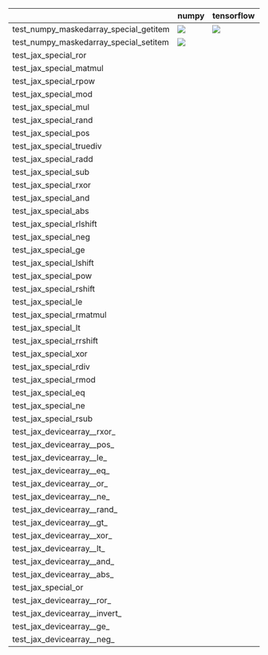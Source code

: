 |                                        | numpy                                                                                                                                                              | tensorflow                                                                                                                                                         | jax                                                                                                                                                                                                                                | torch                                                                                                                                                              |
|:---------------------------------------|:-------------------------------------------------------------------------------------------------------------------------------------------------------------------|:-------------------------------------------------------------------------------------------------------------------------------------------------------------------|:-----------------------------------------------------------------------------------------------------------------------------------------------------------------------------------------------------------------------------------|:-------------------------------------------------------------------------------------------------------------------------------------------------------------------|
| test_numpy_maskedarray_special_getitem | <a href="https://github.com/unifyai/ivy/actions/runs/3583520790" rel="noopener noreferrer" target="_blank"><img src=https://img.shields.io/badge/-failure-red></a> | <a href="https://github.com/unifyai/ivy/actions/runs/3583520790" rel="noopener noreferrer" target="_blank"><img src=https://img.shields.io/badge/-failure-red></a> |                                                                                                                                                                                                                                    | <a href="https://github.com/unifyai/ivy/actions/runs/3583520790" rel="noopener noreferrer" target="_blank"><img src=https://img.shields.io/badge/-failure-red></a> |
| test_numpy_maskedarray_special_setitem | <a href="https://github.com/unifyai/ivy/actions/runs/3583520790" rel="noopener noreferrer" target="_blank"><img src=https://img.shields.io/badge/-failure-red></a> |                                                                                                                                                                    |                                                                                                                                                                                                                                    |                                                                                                                                                                    |
| test_jax_special_ror                   |                                                                                                                                                                    |                                                                                                                                                                    | <a href="https://github.com/unifyai/ivy/actions/runs/3613884678/jobs/6089955782" rel="noopener noreferrer" target="_blank"><img src=https://img.shields.io/badge/-failure-red></a>                                                 |                                                                                                                                                                    |
| test_jax_special_matmul                |                                                                                                                                                                    |                                                                                                                                                                    | <a href="https://github.com/unifyai/ivy/actions/runs/3613884678/jobs/6089950738" rel="noopener noreferrer" target="_blank"><img src=https://img.shields.io/badge/-success-success></a>                                             |                                                                                                                                                                    |
| test_jax_special_rpow                  |                                                                                                                                                                    |                                                                                                                                                                    | <a href="https://github.com/unifyai/ivy/actions/runs/3613884678/jobs/6089960219" rel="noopener noreferrer" target="_blank"><img src=https://img.shields.io/badge/-failure-red></a>                                                 |                                                                                                                                                                    |
| test_jax_special_mod                   |                                                                                                                                                                    |                                                                                                                                                                    | <a href="https://github.com/unifyai/ivy/actions/runs/3613884678/jobs/6089955782" rel="noopener noreferrer" target="_blank"><img src=https://img.shields.io/badge/-success-success></a>                                             |                                                                                                                                                                    |
| test_jax_special_mul                   |                                                                                                                                                                    |                                                                                                                                                                    | <a href="https://github.com/unifyai/ivy/actions/runs/3613884678/jobs/6089951465" rel="noopener noreferrer" target="_blank"><img src=https://img.shields.io/badge/-success-success></a>                                             |                                                                                                                                                                    |
| test_jax_special_rand                  |                                                                                                                                                                    |                                                                                                                                                                    | <a href="https://github.com/unifyai/ivy/actions/runs/3613884678/jobs/6089951162" rel="noopener noreferrer" target="_blank"><img src=https://img.shields.io/badge/-failure-red></a>                                                 |                                                                                                                                                                    |
| test_jax_special_pos                   |                                                                                                                                                                    |                                                                                                                                                                    | <a href="https://github.com/unifyai/ivy/actions/runs/3613884678/jobs/6089952377" rel="noopener noreferrer" target="_blank"><img src=https://img.shields.io/badge/-failure-red></a>                                                 |                                                                                                                                                                    |
| test_jax_special_truediv               |                                                                                                                                                                    |                                                                                                                                                                    | <a href="https://github.com/unifyai/ivy/actions/runs/3613884678/jobs/6089951162" rel="noopener noreferrer" target="_blank"><img src=https://img.shields.io/badge/-success-success></a>                                             |                                                                                                                                                                    |
| test_jax_special_radd                  |                                                                                                                                                                    |                                                                                                                                                                    | <a href="https://github.com/unifyai/ivy/actions/runs/3613884678/jobs/6089957058" rel="noopener noreferrer" target="_blank"><img src=https://img.shields.io/badge/-success-success></a>                                             |                                                                                                                                                                    |
| test_jax_special_sub                   |                                                                                                                                                                    |                                                                                                                                                                    | <a href="https://github.com/unifyai/ivy/actions/runs/3613884678/jobs/6089951750" rel="noopener noreferrer" target="_blank"><img src=https://img.shields.io/badge/-success-success></a>                                             |                                                                                                                                                                    |
| test_jax_special_rxor                  |                                                                                                                                                                    |                                                                                                                                                                    | <a href="https://github.com/unifyai/ivy/actions/runs/3613884678/jobs/6089955000" rel="noopener noreferrer" target="_blank"><img src=https://img.shields.io/badge/-failure-red></a>                                                 |                                                                                                                                                                    |
| test_jax_special_and                   |                                                                                                                                                                    |                                                                                                                                                                    | <a href="https://github.com/unifyai/ivy/actions/runs/3613884678/jobs/6089953550" rel="noopener noreferrer" target="_blank"><img src=https://img.shields.io/badge/-failure-red></a>                                                 |                                                                                                                                                                    |
| test_jax_special_abs                   |                                                                                                                                                                    |                                                                                                                                                                    | <a href="https://github.com/unifyai/ivy/actions/runs/3613884678/jobs/6089943365" rel="noopener noreferrer" target="_blank"><img src=https://img.shields.io/badge/-failure-red></a>                                                 |                                                                                                                                                                    |
| test_jax_special_rlshift               |                                                                                                                                                                    |                                                                                                                                                                    | <a href="https://github.com/unifyai/ivy/actions/runs/3613884678/jobs/6089952377" rel="noopener noreferrer" target="_blank"><img src=https://img.shields.io/badge/-success-success></a>                                             |                                                                                                                                                                    |
| test_jax_special_neg                   |                                                                                                                                                                    |                                                                                                                                                                    | <a href="https://github.com/unifyai/ivy/actions/runs/3613884678/jobs/6089955298" rel="noopener noreferrer" target="_blank"><img src=https://img.shields.io/badge/-failure-red></a>                                                 |                                                                                                                                                                    |
| test_jax_special_ge                    |                                                                                                                                                                    |                                                                                                                                                                    | <a href="https://github.com/unifyai/ivy/actions/runs/3613884678/jobs/6089960219" rel="noopener noreferrer" target="_blank"><img src=https://img.shields.io/badge/-failure-red></a>                                                 |                                                                                                                                                                    |
| test_jax_special_lshift                |                                                                                                                                                                    |                                                                                                                                                                    | <a href="https://github.com/unifyai/ivy/actions/runs/3613884678/jobs/6089951465" rel="noopener noreferrer" target="_blank"><img src=https://img.shields.io/badge/-success-success></a>                                             |                                                                                                                                                                    |
| test_jax_special_pow                   |                                                                                                                                                                    |                                                                                                                                                                    | <a href="https://github.com/unifyai/ivy/actions/runs/3613884678/jobs/6089958670" rel="noopener noreferrer" target="_blank"><img src=https://img.shields.io/badge/-success-success></a>                                             |                                                                                                                                                                    |
| test_jax_special_rshift                |                                                                                                                                                                    |                                                                                                                                                                    | <a href="https://github.com/unifyai/ivy/actions/runs/3613884678/jobs/6089960219" rel="noopener noreferrer" target="_blank"><img src=https://img.shields.io/badge/-success-success></a>                                             |                                                                                                                                                                    |
| test_jax_special_le                    |                                                                                                                                                                    |                                                                                                                                                                    | <a href="https://github.com/unifyai/ivy/actions/runs/3613884678/jobs/6089956317" rel="noopener noreferrer" target="_blank"><img src=https://img.shields.io/badge/-failure-red></a>                                                 |                                                                                                                                                                    |
| test_jax_special_rmatmul               |                                                                                                                                                                    |                                                                                                                                                                    | <a href="https://github.com/unifyai/ivy/actions/runs/3613884678/jobs/6089952044" rel="noopener noreferrer" target="_blank"><img src=https://img.shields.io/badge/-success-success></a>                                             |                                                                                                                                                                    |
| test_jax_special_lt                    |                                                                                                                                                                    |                                                                                                                                                                    | <a href="https://github.com/unifyai/ivy/actions/runs/3613884678/jobs/6089955000" rel="noopener noreferrer" target="_blank"><img src=https://img.shields.io/badge/-failure-red></a>                                                 |                                                                                                                                                                    |
| test_jax_special_rrshift               |                                                                                                                                                                    |                                                                                                                                                                    | <a href="https://github.com/unifyai/ivy/actions/runs/3613884678/jobs/6089956317" rel="noopener noreferrer" target="_blank"><img src=https://img.shields.io/badge/-success-success></a>                                             |                                                                                                                                                                    |
| test_jax_special_xor                   |                                                                                                                                                                    |                                                                                                                                                                    | <a href="https://github.com/unifyai/ivy/actions/runs/3613884678/jobs/6089951750" rel="noopener noreferrer" target="_blank"><img src=https://img.shields.io/badge/-failure-red></a>                                                 |                                                                                                                                                                    |
| test_jax_special_rdiv                  |                                                                                                                                                                    |                                                                                                                                                                    | <a href="https://github.com/unifyai/ivy/actions/runs/3613884678/jobs/6089955298" rel="noopener noreferrer" target="_blank"><img src=https://img.shields.io/badge/-success-success></a>                                             |                                                                                                                                                                    |
| test_jax_special_rmod                  |                                                                                                                                                                    |                                                                                                                                                                    | <a href="https://github.com/unifyai/ivy/actions/runs/3613884678/jobs/6089950738" rel="noopener noreferrer" target="_blank"><img src=https://img.shields.io/badge/-success-success></a>                                             |                                                                                                                                                                    |
| test_jax_special_eq                    |                                                                                                                                                                    |                                                                                                                                                                    | <a href="https://github.com/unifyai/ivy/actions/runs/3613884678/jobs/6089959959" rel="noopener noreferrer" target="_blank"><img src=https://img.shields.io/badge/-failure-red></a>                                                 |                                                                                                                                                                    |
| test_jax_special_ne                    |                                                                                                                                                                    |                                                                                                                                                                    | <a href="https://github.com/unifyai/ivy/actions/runs/3613884678/jobs/6089951750" rel="noopener noreferrer" target="_blank"><img src=https://img.shields.io/badge/-failure-red></a>                                                 |                                                                                                                                                                    |
| test_jax_special_rsub                  |                                                                                                                                                                    |                                                                                                                                                                    | <a href="https://github.com/unifyai/ivy/actions/runs/3613884678/jobs/6089952377" rel="noopener noreferrer" target="_blank"><img src=https://img.shields.io/badge/-success-success></a>                                             |                                                                                                                                                                    |
| test_jax_devicearray__rxor_            |                                                                                                                                                                    |                                                                                                                                                                    | <a href="https://github.com/unifyai/ivy/actions/runs/https://github.com/unifyai/ivy/actions/runs/3608798236/jobs/6081611446" rel="noopener noreferrer" target="_blank"><img src=https://img.shields.io/badge/-failure-red></a>     |                                                                                                                                                                    |
| test_jax_devicearray__pos_             |                                                                                                                                                                    |                                                                                                                                                                    | <a href="https://github.com/unifyai/ivy/actions/runs/https://github.com/unifyai/ivy/actions/runs/3608798236/jobs/6081611446" rel="noopener noreferrer" target="_blank"><img src=https://img.shields.io/badge/-success-success></a> |                                                                                                                                                                    |
| test_jax_devicearray__le_              |                                                                                                                                                                    |                                                                                                                                                                    | <a href="https://github.com/unifyai/ivy/actions/runs/https://github.com/unifyai/ivy/actions/runs/3608798236/jobs/6081611446" rel="noopener noreferrer" target="_blank"><img src=https://img.shields.io/badge/-success-success></a> |                                                                                                                                                                    |
| test_jax_devicearray__eq_              |                                                                                                                                                                    |                                                                                                                                                                    | <a href="https://github.com/unifyai/ivy/actions/runs/https://github.com/unifyai/ivy/actions/runs/3608798236/jobs/6081611446" rel="noopener noreferrer" target="_blank"><img src=https://img.shields.io/badge/-success-success></a> |                                                                                                                                                                    |
| test_jax_devicearray__or_              |                                                                                                                                                                    |                                                                                                                                                                    | <a href="https://github.com/unifyai/ivy/actions/runs/https://github.com/unifyai/ivy/actions/runs/3608798236/jobs/6081611446" rel="noopener noreferrer" target="_blank"><img src=https://img.shields.io/badge/-failure-red></a>     |                                                                                                                                                                    |
| test_jax_devicearray__ne_              |                                                                                                                                                                    |                                                                                                                                                                    | <a href="https://github.com/unifyai/ivy/actions/runs/https://github.com/unifyai/ivy/actions/runs/3608798236/jobs/6081611446" rel="noopener noreferrer" target="_blank"><img src=https://img.shields.io/badge/-success-success></a> |                                                                                                                                                                    |
| test_jax_devicearray__rand_            |                                                                                                                                                                    |                                                                                                                                                                    | <a href="https://github.com/unifyai/ivy/actions/runs/https://github.com/unifyai/ivy/actions/runs/3608798236/jobs/6081611446" rel="noopener noreferrer" target="_blank"><img src=https://img.shields.io/badge/-failure-red></a>     |                                                                                                                                                                    |
| test_jax_devicearray__gt_              |                                                                                                                                                                    |                                                                                                                                                                    | <a href="https://github.com/unifyai/ivy/actions/runs/https://github.com/unifyai/ivy/actions/runs/3608798236/jobs/6081611446" rel="noopener noreferrer" target="_blank"><img src=https://img.shields.io/badge/-success-success></a> |                                                                                                                                                                    |
| test_jax_devicearray__xor_             |                                                                                                                                                                    |                                                                                                                                                                    | <a href="https://github.com/unifyai/ivy/actions/runs/https://github.com/unifyai/ivy/actions/runs/3608798236/jobs/6081611446" rel="noopener noreferrer" target="_blank"><img src=https://img.shields.io/badge/-failure-red></a>     |                                                                                                                                                                    |
| test_jax_devicearray__lt_              |                                                                                                                                                                    |                                                                                                                                                                    | <a href="https://github.com/unifyai/ivy/actions/runs/https://github.com/unifyai/ivy/actions/runs/3608798236/jobs/6081611446" rel="noopener noreferrer" target="_blank"><img src=https://img.shields.io/badge/-success-success></a> |                                                                                                                                                                    |
| test_jax_devicearray__and_             |                                                                                                                                                                    |                                                                                                                                                                    | <a href="https://github.com/unifyai/ivy/actions/runs/https://github.com/unifyai/ivy/actions/runs/3608798236/jobs/6081611446" rel="noopener noreferrer" target="_blank"><img src=https://img.shields.io/badge/-failure-red></a>     |                                                                                                                                                                    |
| test_jax_devicearray__abs_             |                                                                                                                                                                    |                                                                                                                                                                    | <a href="https://github.com/unifyai/ivy/actions/runs/https://github.com/unifyai/ivy/actions/runs/3608798236/jobs/6081611446" rel="noopener noreferrer" target="_blank"><img src=https://img.shields.io/badge/-failure-red></a>     |                                                                                                                                                                    |
| test_jax_special_or                    |                                                                                                                                                                    |                                                                                                                                                                    | <a href="https://github.com/unifyai/ivy/actions/runs/3613884678/jobs/6089943365" rel="noopener noreferrer" target="_blank"><img src=https://img.shields.io/badge/-failure-red></a>                                                 |                                                                                                                                                                    |
| test_jax_devicearray__ror_             |                                                                                                                                                                    |                                                                                                                                                                    | <a href="https://github.com/unifyai/ivy/actions/runs/https://github.com/unifyai/ivy/actions/runs/3608798236/jobs/6081611446" rel="noopener noreferrer" target="_blank"><img src=https://img.shields.io/badge/-failure-red></a>     |                                                                                                                                                                    |
| test_jax_devicearray__invert_          |                                                                                                                                                                    |                                                                                                                                                                    | <a href="https://github.com/unifyai/ivy/actions/runs/3613884678/jobs/6089943365" rel="noopener noreferrer" target="_blank"><img src=https://img.shields.io/badge/-failure-red></a>                                                 |                                                                                                                                                                    |
| test_jax_devicearray__ge_              |                                                                                                                                                                    |                                                                                                                                                                    | <a href="https://github.com/unifyai/ivy/actions/runs/https://github.com/unifyai/ivy/actions/runs/3608798236/jobs/6081611446" rel="noopener noreferrer" target="_blank"><img src=https://img.shields.io/badge/-success-success></a> |                                                                                                                                                                    |
| test_jax_devicearray__neg_             |                                                                                                                                                                    |                                                                                                                                                                    | <a href="https://github.com/unifyai/ivy/actions/runs/https://github.com/unifyai/ivy/actions/runs/3608798236/jobs/6081611446" rel="noopener noreferrer" target="_blank"><img src=https://img.shields.io/badge/-success-success></a> |                                                                                                                                                                    |